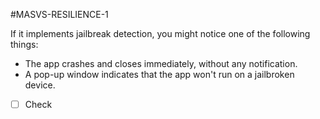 #MASVS-RESILIENCE-1 

If it implements jailbreak detection, you might notice one of the following things:

- The app crashes and closes immediately, without any notification.
- A pop-up window indicates that the app won't run on a jailbroken device.

- [ ] Check